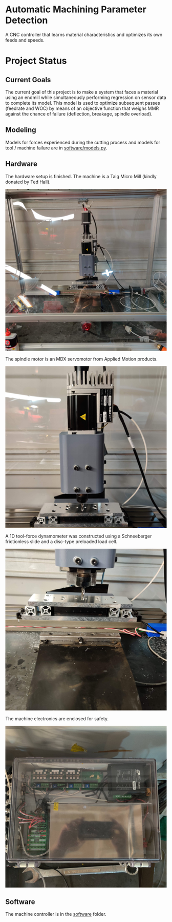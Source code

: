 # Automatic Machining Parameter Detection
A CNC controller that learns material characteristics and optimizes its own feeds and speeds.

# Project Status
## Current Goals
The current goal of this project is to make a system that faces a material using an endmill while simultaneously performing regression on sensor data to complete its model. This model is used to optimize subsequent passes (feedrate and WOC) by means of an objective function that weighs MMR against the chance of failure (deflection, breakage, spindle overload).

## Modeling
Models for forces experienced during the cutting process and models for tool / machine failure are in [software/models.py](software/models.py).

## Hardware
The hardware setup is finished. The machine is a Taig Micro Mill (kindly donated by Ted Hall).

![](assets/machine.jpg)

The spindle motor is an MDX servomotor from Applied Motion products.

![](assets/spindle.jpg)

A 1D tool-force dynamometer was constructed using a Schneeberger frictionless slide and a disc-type preloaded load cell.

![](assets/tfd_1.jpg)

The machine electronics are enclosed for safety.

![](assets/cabinet.jpg)

## Software
The machine controller is in the [software](software/) folder.